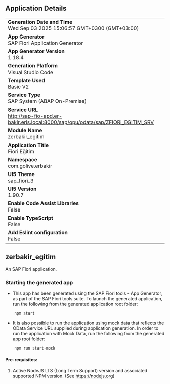 ## Application Details
|               |
| ------------- |
|**Generation Date and Time**<br>Wed Sep 03 2025 15:06:57 GMT+0300 (GMT+03:00)|
|**App Generator**<br>SAP Fiori Application Generator|
|**App Generator Version**<br>1.18.4|
|**Generation Platform**<br>Visual Studio Code|
|**Template Used**<br>Basic V2|
|**Service Type**<br>SAP System (ABAP On-Premise)|
|**Service URL**<br>http://sap-fio-apd.er-bakir.eris.local:8000/sap/opu/odata/sap/ZFIORI_EGITIM_SRV|
|**Module Name**<br>zerbakir_egitim|
|**Application Title**<br>Fiori Eğitim|
|**Namespace**<br>com.golive.erbakir|
|**UI5 Theme**<br>sap_fiori_3|
|**UI5 Version**<br>1.90.7|
|**Enable Code Assist Libraries**<br>False|
|**Enable TypeScript**<br>False|
|**Add Eslint configuration**<br>False|

## zerbakir_egitim

An SAP Fiori application.

### Starting the generated app

-   This app has been generated using the SAP Fiori tools - App Generator, as part of the SAP Fiori tools suite.  To launch the generated application, run the following from the generated application root folder:

```
    npm start
```

- It is also possible to run the application using mock data that reflects the OData Service URL supplied during application generation.  In order to run the application with Mock Data, run the following from the generated app root folder:

```
    npm run start-mock
```

#### Pre-requisites:

1. Active NodeJS LTS (Long Term Support) version and associated supported NPM version.  (See https://nodejs.org)


